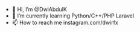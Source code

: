 - 👋 Hi, I’m @DwiAbdulK
- 🌱 I’m currently learning Python/C++/PHP Laravel
- 📫 How to reach me instagram.com/dwirfx

<!---
DwiAbdulK/DwiAbdulK is a ✨ special ✨ repository because its `README.md` (this file) appears on your GitHub profile.
You can click the Preview link to take a look at your changes.
--->
